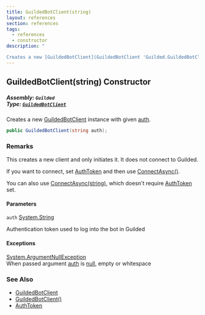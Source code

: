 ```yaml
---
title: GuildedBotClient(string)
layout: references
section: references
tags:
  - references
  - constructor
description: "

Creates a new [GuildedBotClient](GuildedBotClient 'Guilded.GuildedBotClient') instance with given [auth](GuildedBotClient.GuildedBotClient(string)#Guilded.GuildedBotClient.GuildedBotClient(string).auth 'Guilded.GuildedBotClient.GuildedBotClient(string).auth')."
---
```


## GuildedBotClient(string) Constructor
##### **Assembly:** `Guilded`<br/>**Type:** [`GuildedBotClient`](GuildedBotClient 'Guilded.GuildedBotClient')

Creates a new [GuildedBotClient](GuildedBotClient 'Guilded.GuildedBotClient') instance with given [auth](GuildedBotClient.GuildedBotClient(string)#Guilded.GuildedBotClient.GuildedBotClient(string).auth 'Guilded.GuildedBotClient.GuildedBotClient(string).auth').

```csharp
public GuildedBotClient(string auth);
```

### Remarks
  
This creates a new client and only initiates it. It does not connect to Guilded.  
  
If you want to connect, set [AuthToken](GuildedBotClient.AuthToken 'Guilded.GuildedBotClient.AuthToken') and then use [ConnectAsync()](GuildedBotClient.ConnectAsync() 'Guilded.GuildedBotClient.ConnectAsync()').  
  
You can also use [ConnectAsync(string)](GuildedBotClient.ConnectAsync(string) 'Guilded.GuildedBotClient.ConnectAsync(string)'), which doesn't require [AuthToken](GuildedBotClient.AuthToken 'Guilded.GuildedBotClient.AuthToken') set.
#### Parameters

<a name='Guilded.GuildedBotClient.GuildedBotClient(string).auth'></a>

`auth` [System.String](https://docs.microsoft.com/en-us/dotnet/api/System.String 'System.String')

Authentication token used to log into the bot in Guilded

#### Exceptions

[System.ArgumentNullException](https://docs.microsoft.com/en-us/dotnet/api/System.ArgumentNullException 'System.ArgumentNullException')  
When passed argument [auth](GuildedBotClient.GuildedBotClient(string)#Guilded.GuildedBotClient.GuildedBotClient(string).auth 'Guilded.GuildedBotClient.GuildedBotClient(string).auth') is [null](https://docs.microsoft.com/en-us/dotnet/csharp/language-reference/keywords/null 'https://docs.microsoft.com/en-us/dotnet/csharp/language-reference/keywords/null'), empty or whitespace

### See Also
- [GuildedBotClient](GuildedBotClient 'Guilded.GuildedBotClient')
- [GuildedBotClient()](GuildedBotClient.GuildedBotClient() 'Guilded.GuildedBotClient.GuildedBotClient()')
- [AuthToken](GuildedBotClient.AuthToken 'Guilded.GuildedBotClient.AuthToken')